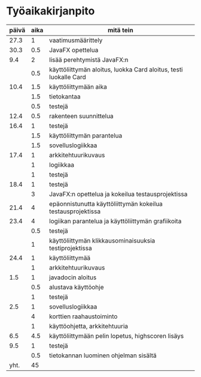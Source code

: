 # Työaikakirjanpito

päivä | aika | mitä tein
------|------|----------
27.3 | 1 | vaatimusmäärittely
30.3 | 0.5 | JavaFX opettelua
9.4 | 2 | lisää perehtymistä JavaFX:n
|  | 0.5 | käyttöliittymän aloitus, luokka Card aloitus, testi luokalle Card
10.4 | 1.5 | käyttöliittymään aika
|  | 1.5 | tietokantaa
|  | 0.5 | testejä
12.4 | 0.5 | rakenteen suunnittelua
16.4 | 1 | testejä
|  | 1.5 | käyttöliittymän parantelua
|  | 1.5 | sovelluslogiikkaa
17.4 | 1 | arkkitehtuurikuvaus
|  | 1 | logiikkaa
|  | 1 | testejä
18.4 | 1 | testejä 
|  | 3 | JavaFX:n opettelua ja kokeilua testausprojektissa
21.4 | 4 | epäonnistunutta käyttöliittymän kokeilua testausprojektissa
23.4 | 4 | logiikan parantelua ja käyttöliittymän grafiikoita
|  | 0.5 | testejä
|  | 1 | käyttöliittymän klikkausominaisuuksia testiprojektissa
24.4 | 1 | käyttöliittymää
|  | 1 | arkkitehtuurikuvaus
1.5 | 1 | javadocin aloitus
|  | 0.5 | alustava käyttöohje
|  | 1 | testejä
2.5 | 1 | sovelluslogiikkaa
|  | 4 | korttien raahaustoiminto
|  | 1 | käyttöohjetta, arkkitehtuuria
6.5 | 4.5 | käyttöliittymään pelin lopetus, highscoren lisäys
9.5 | 1 | testejä
|  | 0.5 | tietokannan luominen ohjelman sisältä
yht. | 45 |
